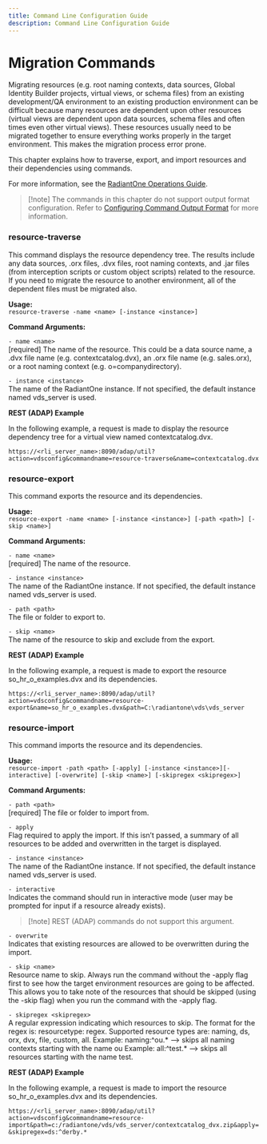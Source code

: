 ```yaml
---
title: Command Line Configuration Guide
description: Command Line Configuration Guide
---
```


# Migration Commands

Migrating resources (e.g. root naming contexts, data sources, Global Identity Builder projects, virtual views, or schema files) from an existing development/QA environment to an existing production environment can be difficult because many resources are dependent upon other resources (virtual views are dependent upon data sources, schema files and often times even other virtual views). These resources usually need to be migrated together to ensure everything works properly in the target environment. This makes the migration process error prone.

This chapter explains how to traverse, export, and import resources and their dependencies using commands.

For more information, see the [RadiantOne Operations Guide](/operations-guide/01-overview).

>[!note] The commands in this chapter do not support output format configuration. Refer to [Configuring Command Output Format](introduction#configuring-command-output-format) for more information.

### resource-traverse

This command displays the resource dependency tree. The results include any data sources, .orx files, .dvx files, root naming contexts, and .jar files (from interception scripts or custom object scripts) related to the resource. If you need to migrate the resource to another environment, all of the dependent files must be migrated also.

**Usage:**
<br>`resource-traverse -name <name> [-instance <instance>]`

**Command Arguments:**

`- name <name>`
<br>[required] The name of the resource. This could be a data source name, a .dvx file name (e.g. contextcatalog.dvx), an .orx file name (e.g. sales.orx), or a root naming context (e.g. o=companydirectory).

`- instance <instance>`
<br>The name of the RadiantOne instance. If not specified, the default instance named vds_server is used.

**REST (ADAP) Example**

In the following example, a request is made to display the resource dependency tree for a virtual view named contextcatalog.dvx.

`https://<rli_server_name>:8090/adap/util?action=vdsconfig&commandname=resource-traverse&name=contextcatalog.dvx`

### resource-export

This command exports the resource and its dependencies.

**Usage:**
<br>`resource-export -name <name> [-instance <instance>] [-path <path>] [-skip <name>]`

**Command Arguments:**

`- name <name>`
<br>[required] The name of the resource.

`- instance <instance>`
<br>The name of the RadiantOne instance. If not specified, the default instance named vds_server is used.

`- path <path>`
<br>The file or folder to export to.

`- skip <name>`
<br>The name of the resource to skip and exclude from the export.

**REST (ADAP) Example**

In the following example, a request is made to export the resource so_hr_o_examples.dvx and its dependencies.

`https://<rli_server_name>:8090/adap/util?action=vdsconfig&commandname=resource-export&name=so_hr_o_examples.dvx&path=C:\radiantone\vds\vds_server`

### resource-import

This command imports the resource and its dependencies.

**Usage:**
<br>`resource-import -path <path> [-apply] [-instance <instance>][-interactive] [-overwrite] [-skip <name>] [-skipregex <skipregex>]`

**Command Arguments:**

`- path <path>`
<br>[required] The file or folder to import from.

`- apply`
<br>Flag required to apply the import. If this isn’t passed, a summary of all resources to be added and overwritten in the target is displayed.

`- instance <instance>`
<br>The name of the RadiantOne instance. If not specified, the default instance named vds_server is used.

`- interactive`
<br>Indicates the command should run in interactive mode (user may be prompted for input if a resource already exists).

>[!note] REST (ADAP) commands do not support this argument.

`- overwrite`
<br>Indicates that existing resources are allowed to be overwritten during the import.

`- skip <name>`
<br>Resource name to skip. Always run the command without the -apply flag first to see how the target environment resources are going to be affected. This allows you to take note of the resources that should be skipped (using the -skip flag) when you run the command with the -apply flag.

`- skipregex <skipregex>`
<br>A regular expression indicating which resources to skip. The format for the regex is: resourcetype: regex. Supported resource types are: naming, ds, orx, dvx, file, custom, all.
Example: naming:^ou.* --> skips all naming contexts starting with the name ou
Example: all:^test.* --> skips all resources starting with the name test.

**REST (ADAP) Example**

In the following example, a request is made to import the resource so_hr_o_examples.dvx and its dependencies.

`https://<rli_server_name>:8090/adap/util?action=vdsconfig&commandname=resource-import&path=c:/radiantone/vds/vds_server/contextcatalog_dvx.zip&apply=&skipregex=ds:^derby.*`
